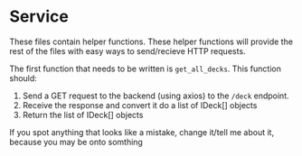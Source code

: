 # Service

These files contain helper functions. These helper functions will provide the rest of the files with easy ways to send/recieve HTTP requests.

The first function that needs to be written is `get_all_decks`. This function should:

1. Send a GET request to the backend (using axios) to the `/deck` endpoint.
2. Receive the response and convert it do a list of IDeck[] objects
3. Return the list of IDeck[] objects

If you spot anything that looks like a mistake, change it/tell me about it, because you may be onto somthing
